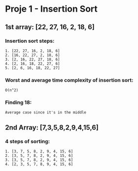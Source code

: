 # Proje 1 - Insertion Sort

## 1st array: [22, 27, 16, 2, 18, 6]

### Insertion sort steps:  
    1. [22, 27, 16, 2, 18, 6]
    2. [16, 22, 27, 2, 18, 6]
    3. [2, 16, 22, 27, 18, 6]
    4. [2, 16, 18, 22, 27, 6]
    5. [2, 6, 16, 18, 22, 27]
  
  
### Worst and average time complexity of insertion sort: 
    O(n^2)

### Finding 18: 
    Average case since it's in the middle

  
## 2nd Array: [7,3,5,8,2,9,4,15,6] 

### 4 steps of sorting:  
    1. [3, 7, 5, 8, 2, 9, 4, 15, 6]
    2. [3, 5, 7, 8, 2, 9, 4, 15, 6]
    3. [3, 5, 7, 8, 2, 9, 4, 15, 6]
    4. [2, 3, 5, 7, 8, 9, 4, 15, 6]

